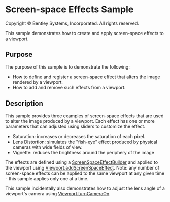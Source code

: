 # Screen-space Effects Sample

Copyright © Bentley Systems, Incorporated. All rights reserved.

This sample demonstrates how to create and apply screen-space effects to a viewport.

## Purpose

The purpose of this sample is to demonstrate the following:

* How to define and register a screen-space effect that alters the image rendered by a viewport.
* How to add and remove such effects from a viewport.

## Description

This sample provides three examples of screen-space effects that are used to alter the image produced by a viewport. Each effect has one or more parameters that can adjusted using sliders to customize the effect.
* Saturation: increases or decreases the saturation of each pixel.
* Lens Distortion: simulates the "fish-eye" effect produced by physical cameras with wide fields of view.
* Vignette: reduces the brightness around the periphery of the image

The effects are defined using a [ScreenSpaceEffectBuilder](https://www.itwinjs.org/reference/imodeljs-frontend/rendering/screenspaceeffectbuilder) and applied to the viewport using [Viewport.addScreenSpaceEffect](https://www.itwinjs.org/reference/imodeljs-frontend/views/viewport/addscreenspaceeffect). Note: any number of screen-space effects can be applied to the same viewport at any given time - this sample applies only one at a time.

This sample incidentally also demonstrates how to adjust the lens angle of a viewport's camera using [Viewport.turnCameraOn](https://www.itwinjs.org/reference/imodeljs-frontend/views/viewport/turncameraon).
